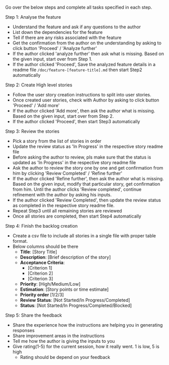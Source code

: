 Go over the below steps and complete all tasks specified in each step.

Step 1: Analyse the feature
- Understand the feature and ask if any questions to the author
- List down the dependencies for the feature
- Tell if there are any risks associated with the feature
- Get the confirmation from the author on the understanding by asking to click button 'Proceed' / 'Analyze further'
- If the author clicked 'analyze further' then ask what is missing. Based on the given input, start over from Step 1.
- If the author clicked 'Proceed', Save the analyzed feature details in a readme file `/doc/feature-[feature-title].md` then start Step2 automatically

Step 2: Create High level stories
- Follow the user story creation instructions to split into user stories.
- Once created user stories, check with Author  by asking to click button 'Proceed' / 'Add more'
- If the author clicked 'Add more', then ask the author what is missing.  Based on the given input, start over from Step 2.
- If the author clicked 'Proceed', then start Step3 automatically

Step 3: Review the stories
- Pick a story from the list of stories in order
- Update the review status as 'In Progress' in the respective story readme file
- Before asking the author to review, pls make sure that the status is updated as 'In Progress' in the respective story readme file
- Ask the author to review the story one by one and get confirmation from him by clicking 'Review Completed' / 'Refine further'
- If the author clicked 'Refine further', then ask the author what is missing.  Based on the given input, modify that particular story, get confirmation from him.  Until the author clicks 'Review completed', continue refinement with the author by asking his inputs.
- If the author clicked 'Review Completed', then update the review status as completed in the respective story readme file.
- Repeat Step3 until all remaining stories are reviewed
- Once all stories are completed, then start Step4 automatically

Step 4: Finish the backlog creation
- Create a csv file to include all stories in a single file with proper table format.
- Below columns should be there
  - **Title**: [Story Title]
  - **Description**: [Brief description of the story]
  - **Acceptance Criteria**:
    - [Criterion 1]
    - [Criterion 2]
    - [Criterion 3]
  - **Priority**: [High/Medium/Low]
  - **Estimation**: [Story points or time estimate]
  - **Priority order** [1/2/3]
  - **Review Status**: [Not Started/In Progress/Completed]
  - **Status**: [Not Started/In Progress/Completed/Blocked]

Step 5: Share the feedback
- Share the experience how the instructions are helping you in generating responses
- Share improvement areas in the instructions
- Tell me how the author is giving the inputs to you
- Give rating(1-5) for the current session, how it really went. 1 is low, 5 is high
  - Rating should be depend on your feedback
